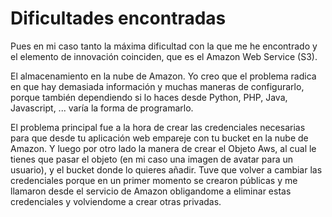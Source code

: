 # Dificultades encontradas

Pues en mi caso tanto la máxima dificultad con la que me he encontrado y el elemento de innovación coinciden, que es el Amazon Web Service (S3).

El almacenamiento en la nube de Amazon. Yo creo que el problema radica en que hay demasiada información y muchas maneras de configurarlo, porque también dependiendo si lo haces desde Python, PHP, Java, Javascript, ... varía la forma de programarlo.

El problema principal fue a la hora de crear las credenciales necesarias para que desde tu aplicación web empareje con tu bucket en la nube de Amazon. Y luego por otro lado la manera de crear el Objeto Aws, al cual le tienes que pasar el objeto  (en mi caso una imagen de avatar para un usuario), y el bucket donde lo quieres añadir. Tuve que volver a cambiar las credenciales porque en un primer momento se crearon públicas y me llamaron desde el servicio de Amazon obligandome a eliminar estas credenciales y volviendome a crear otras privadas.
